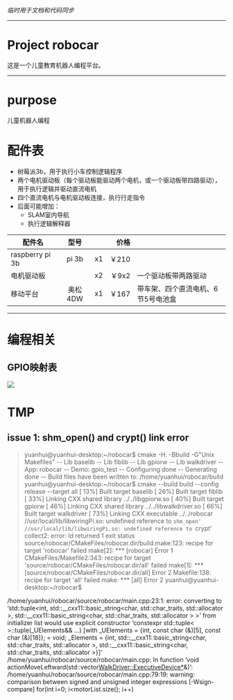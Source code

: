 *临时用于文档和代码同步*

---

# Project robocar

这是一个儿童教育机器人编程平台。



---

# purpose
儿童机器人编程

# 配件表

- 树莓派3b，用于执行小车控制逻辑程序
- 两个电机驱动板（每个驱动板能驱动两个电机，或一个驱动板带四路驱动），用于执行逻辑并驱动直流电机
- 四个直流电机与电机驱动板连接，执行行走指令
- 后面可能增加：
  - SLAM室内导航
  - 执行逻辑解释器




| 配件名             |  型号   |      |   价格 |                    |
| --------------- | :---: | ---- | ---: | ------------------ |
| raspberry pi 3b | pi 3b | x1   | ￥210 |                    |
| 电机驱动板           |       | x2   | ￥9x2 | 一个驱动板带两路驱动         |
| 移动平台            | 奥松4DW | x1   | ￥167 | 带车架、四个直流电机、6节5号电池盒 |







---

# 编程相关

## GPIO映射表

![](https://raw.github.com/hyhrob/robocar/deploy/images/RaspberryPiGPIOPins.png)


# TMP
## issue 1: shm_open() and crypt() link error
> yuanhui@yuanhui-desktop:~/robocar$ cmake -H. -Bbuild -G"Unix Makefiles"
> -- Lib baselib
> -- Lib fiblib
> -- Lib gpiorw
> -- Lib walkdriver
> -- App: robocar
> -- Demo: gpio_test
> -- Configuring done
> -- Generating done
> -- Build files have been written to: /home/yuanhui/robocar/build
> yuanhui@yuanhui-desktop:~/robocar$ cmake --build build --config release --target all
> [ 13%] Built target baselib
> [ 26%] Built target fiblib
> [ 33%] Linking CXX shared library ../../libgpiorw.so
> [ 40%] Built target gpiorw
> [ 46%] Linking CXX shared library ../../libwalkdriver.so
> [ 66%] Built target walkdriver
> [ 73%] Linking CXX executable ../../robocar
> //usr/local/lib/libwiringPi.so: undefined reference to `shm_open'
> //usr/local/lib/libwiringPi.so: undefined reference to `crypt'
> collect2: error: ld returned 1 exit status
> source/robocar/CMakeFiles/robocar.dir/build.make:123: recipe for target 'robocar' failed
> make[2]: *** [robocar] Error 1
> CMakeFiles/Makefile2:343: recipe for target 'source/robocar/CMakeFiles/robocar.dir/all' failed
> make[1]: *** [source/robocar/CMakeFiles/robocar.dir/all] Error 2
> Makefile:138: recipe for target 'all' failed
> make: *** [all] Error 2
> yuanhui@yuanhui-desktop:~/robocar$ 
>


/home/yuanhui/robocar/source/robocar/main.cpp:23:1: error: converting to ‘std::tuple<int, std::__cxx11::basic_string<char, std::char_traits<char>, std::allocator<char> >, std::__cxx11::basic_string<char, std::char_traits<char>, std::allocator<char> > >’ from initializer list would use explicit constructor ‘constexpr std::tuple< <template-parameter-1-1> >::tuple(_UElements&& ...) [with _UElements = {int, const char (&)[5], const char (&)[18]}; <template-parameter-2-2> = void; _Elements = {int, std::__cxx11::basic_string<char, std::char_traits<char>, std::allocator<char> >, std::__cxx11::basic_string<char, std::char_traits<char>, std::allocator<char> >}]’
/home/yuanhui/robocar/source/robocar/main.cpp: In function ‘void actionMoveLeftward(std::vector<WalkDriver::ExecutiveDevice*>&)’:
/home/yuanhui/robocar/source/robocar/main.cpp:79:19: warning: comparison between signed and unsigned integer expressions [-Wsign-compare]
     for(int i=0; i<motorList.size(); i++)

